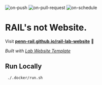 
  ![on-push](../../actions/workflows/on-push.yaml/badge.svg)
  ![on-pull-request](../../actions/workflows/on-pull-request.yaml/badge.svg)
  ![on-schedule](../../actions/workflows/on-schedule.yaml/badge.svg)

  # RAIL's not Website.

  Visit **[penn-rail.github.io/rail-lab-website](https://penn-rail.github.io/rail-lab-website)** 🚀

  _Built with [Lab Website Template](https://greene-lab.gitbook.io/lab-website-template-docs)_


## Run Locally

```bash
 ./.docker/run.sh 
```